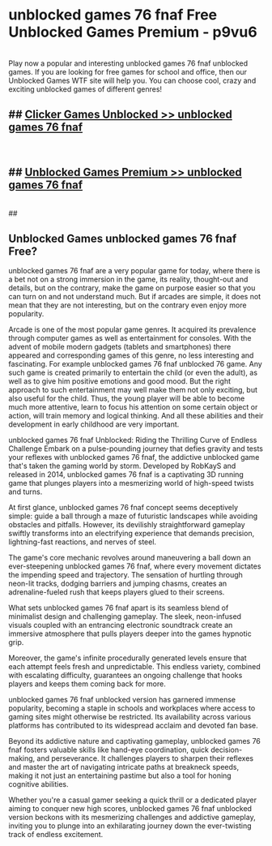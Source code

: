 # unblocked games 76 fnaf  Free Unblocked Games Premium - p9vu6 <br>
<br>
Play now a popular and interesting unblocked games 76 fnaf unblocked games. If you are looking for free games for school and office, then our Unblocked Games WTF site will help you. You can choose cool, crazy and exciting unblocked games of different genres!


## ##  [Clicker Games Unblocked >> unblocked games 76 fnaf](http://freeplayer.one?title=unblocked_games_76_fnaf&ref=UGames)
  <br>

##  ## [Unblocked Games Premium >> unblocked games 76 fnaf](http://freeplayer.one?title=unblocked_games_76_fnaf&ref=UGames)
  <br>
  ##



## Unblocked Games unblocked games 76 fnaf Free?

unblocked games 76 fnaf are a very popular game for today, where there is a bet not on a strong immersion in the game, its reality, thought-out and details, but on the contrary, make the game on purpose easier so that you can turn on and not understand much. But if arcades are simple, it does not mean that they are not interesting, but on the contrary even enjoy more popularity.

Arcade is one of the most popular game genres. It acquired its prevalence through computer games as well as entertainment for consoles. With the advent of mobile modern gadgets (tablets and smartphones) there appeared and corresponding games of this genre, no less interesting and fascinating. For example unblocked games 76 fnaf unblocked 76 game. Any such game is created primarily to entertain the child (or even the adult), as well as to give him positive emotions and good mood. But the right approach to such entertainment may well make them not only exciting, but also useful for the child. Thus, the young player will be able to become much more attentive, learn to focus his attention on some certain object or action, will train memory and logical thinking. And all these abilities and their development in early childhood are very important.

unblocked games 76 fnaf Unblocked: Riding the Thrilling Curve of Endless Challenge
Embark on a pulse-pounding journey that defies gravity and tests your reflexes with unblocked games 76 fnaf, the addictive unblocked game that's taken the gaming world by storm. Developed by RobKayS and released in 2014, unblocked games 76 fnaf is a captivating 3D running game that plunges players into a mesmerizing world of high-speed twists and turns.

At first glance, unblocked games 76 fnaf concept seems deceptively simple: guide a ball through a maze of futuristic landscapes while avoiding obstacles and pitfalls. However, its devilishly straightforward gameplay swiftly transforms into an electrifying experience that demands precision, lightning-fast reactions, and nerves of steel.

The game's core mechanic revolves around maneuvering a ball down an ever-steepening unblocked games 76 fnaf, where every movement dictates the impending speed and trajectory. The sensation of hurtling through neon-lit tracks, dodging barriers and jumping chasms, creates an adrenaline-fueled rush that keeps players glued to their screens.

What sets unblocked games 76 fnaf apart is its seamless blend of minimalist design and challenging gameplay. The sleek, neon-infused visuals coupled with an entrancing electronic soundtrack create an immersive atmosphere that pulls players deeper into the games hypnotic grip.

Moreover, the game's infinite procedurally generated levels ensure that each attempt feels fresh and unpredictable. This endless variety, combined with escalating difficulty, guarantees an ongoing challenge that hooks players and keeps them coming back for more.

unblocked games 76 fnaf unblocked version has garnered immense popularity, becoming a staple in schools and workplaces where access to gaming sites might otherwise be restricted. Its availability across various platforms has contributed to its widespread acclaim and devoted fan base.

Beyond its addictive nature and captivating gameplay, unblocked games 76 fnaf fosters valuable skills like hand-eye coordination, quick decision-making, and perseverance. It challenges players to sharpen their reflexes and master the art of navigating intricate paths at breakneck speeds, making it not just an entertaining pastime but also a tool for honing cognitive abilities.

Whether you're a casual gamer seeking a quick thrill or a dedicated player aiming to conquer new high scores, unblocked games 76 fnaf unblocked version beckons with its mesmerizing challenges and addictive gameplay, inviting you to plunge into an exhilarating journey down the ever-twisting track of endless excitement.